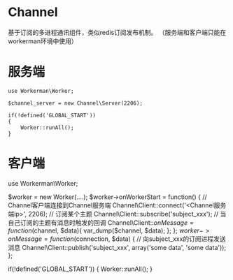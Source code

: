 # Channel
基于订阅的多进程通讯组件，类似redis订阅发布机制。
（服务端和客户端只能在workerman环境中使用）

# 服务端
```
use Workerman\Worker;

$channel_server = new Channel\Server(2206);

if(!defined('GLOBAL_START'))
{
    Worker::runAll();
}
```

# 客户端
use Workerman\Worker;

$worker = new Worker(....);
$worker->onWorkerStart = function()
{
    // Channel客户端连接到Channel服务端
    Channel\Client::connect('<Channel服务端ip>', 2206);
    // 订阅某个主题
    Channel\Client::subscribe('subject_xxx');
    // 当自己订阅的主题有消息时触发的回调
    Channel\Client::$onMessage = function($channel, $data){
        var_dump($channel, $data);
    };
};
$worker->onMessage = function($connection, $data)
{
    // 向subject_xxx的订阅进程发送消息
    Channel\Client::publish('subject_xxx', array('some data', 'some data'));
};

if(!defined('GLOBAL_START'))
{
    Worker::runAll();
}
````
